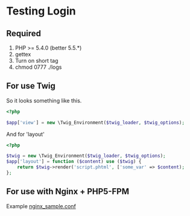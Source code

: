 Testing Login
=======

Required
--------

1) PHP >= 5.4.0 (better 5.5.*)
2) gettex
3) Turn on short tag
4) chmod 0777 ./logs


For use Twig
------------

So it looks something like this.

```php
<?php

$app['view'] = new \Twig_Environment($twig_loader, $twig_options);

```

And for 'layout'

```php
<?php

$twig = new \Twig_Environment($twig_loader, $twig_options);
$app['layout'] = function ($content) use ($twig) {
    return $twig->render('script.phtml', ['some_var' => $content);
};

```

For use with Nginx + PHP5-FPM
------------

Example [nginx_sample.conf](https://github.com/jenchik/slogin/blob/master/install/nginx_sample.conf)